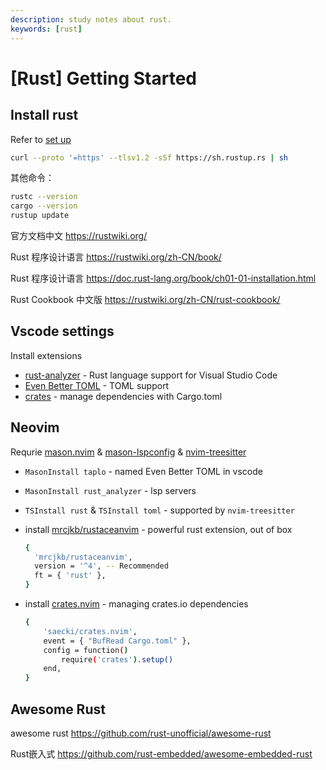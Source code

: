 ```yaml
---
description: study notes about rust.
keywords: [rust]
---
```


# [Rust]  Getting Started

##  Install rust

Refer to [set up](https://www.rust-lang.org/learn/get-started)

```bash
curl --proto '=https' --tlsv1.2 -sSf https://sh.rustup.rs | sh
```

其他命令：

```bash
rustc --version
cargo --version
rustup update
```

官方文档中文	https://rustwiki.org/

Rust 程序设计语言	https://rustwiki.org/zh-CN/book/

Rust 程序设计语言	https://doc.rust-lang.org/book/ch01-01-installation.html

 Rust Cookbook 中文版	https://rustwiki.org/zh-CN/rust-cookbook/

## Vscode settings

Install extensions

-   [rust-analyzer](https://github.com/rust-lang/rust-analyzer) - Rust language support for Visual Studio Code
-   [Even Better TOML](https://github.com/tamasfe/taplo#readme) - TOML support
-   [crates](https://github.com/serayuzgur/crates) - manage dependencies with Cargo.toml

## Neovim

Requrie [mason.nvim](https://github.com/williamboman/mason.nvim) & [mason-lspconfig](https://github.com/williamboman/mason-lspconfig.nvim) & [nvim-treesitter](https://github.com/nvim-treesitter/nvim-treesitter)

-   `MasonInstall taplo` - named Even Better TOML in vscode

-   `MasonInstall rust_analyzer` - lsp servers

-   `TSInstall rust` & `TSInstall toml` - supported by `nvim-treesitter`

-   install [mrcjkb/rustaceanvim](https://github.com/mrcjkb/rustaceanvim) - powerful rust extension, out of box

    ```bash
    {
      'mrcjkb/rustaceanvim',
      version = '^4', -- Recommended
      ft = { 'rust' },
    }
    ```

-   install [crates.nvim](https://github.com/Saecki/crates.nvim) - managing crates.io dependencies

    ```bash
    {
        'saecki/crates.nvim',
        event = { "BufRead Cargo.toml" },
        config = function()
            require('crates').setup()
        end,
    }
    ```

## Awesome Rust

awesome rust	 https://github.com/rust-unofficial/awesome-rust

Rust嵌入式		https://github.com/rust-embedded/awesome-embedded-rust

